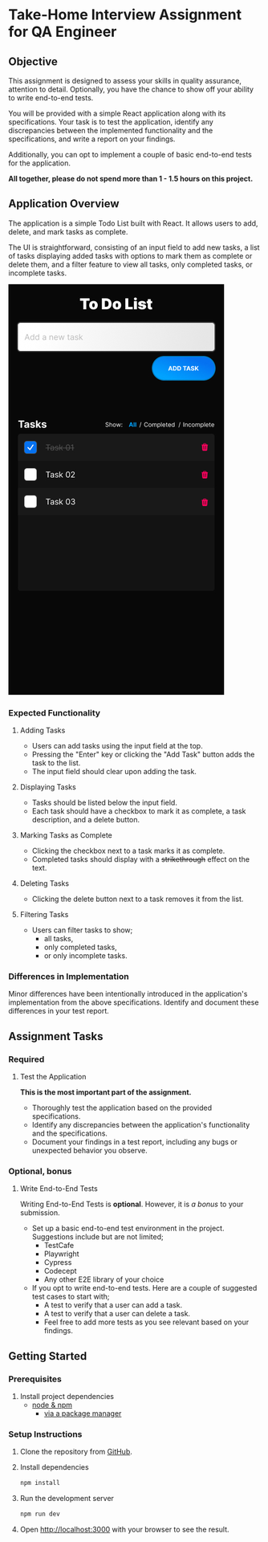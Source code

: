 # Take-Home Interview Assignment for QA Engineer

## Objective

This assignment is designed to assess your skills in quality assurance, attention to detail. Optionally, you have the chance to show off your ability to write end-to-end tests.

You will be provided with a simple React application along with its specifications. Your task is to test the application, identify any discrepancies between the implemented functionality and the specifications, and write a report on your findings.

Additionally, you can opt to implement a couple of basic end-to-end tests for the application.

**All together, please do not spend more than 1 - 1.5 hours on this project.**

## Application Overview

The application is a simple Todo List built with React. It allows users to add, delete, and mark tasks as complete.

The UI is straightforward, consisting of an input field to add new tasks, a list of tasks displaying added tasks with options to mark them as complete or delete them, and a filter feature to view all tasks, only completed tasks, or incomplete tasks.

![Design Comp](./resources/design-comp.jpg)

### Expected Functionality

1. Adding Tasks
    * Users can add tasks using the input field at the top.
    * Pressing the "Enter" key or clicking the "Add Task" button adds the task to the list.
    * The input field should clear upon adding the task.

2. Displaying Tasks
    * Tasks should be listed below the input field.
    * Each task should have a checkbox to mark it as complete, a task description, and a delete button.

3. Marking Tasks as Complete
    * Clicking the checkbox next to a task marks it as complete.
    * Completed tasks should display with a ~~strikethrough~~ effect on the text.

4. Deleting Tasks
    * Clicking the delete button next to a task removes it from the list.

5. Filtering Tasks
    * Users can filter tasks to show;
      * all tasks,
      * only completed tasks,
      * or only incomplete tasks.

### Differences in Implementation

Minor differences have been intentionally introduced in the application's implementation from the above specifications. Identify and document these differences in your test report.

## Assignment Tasks

### Required

1. Test the Application

    **This is the most important part of the assignment.**

    * Thoroughly test the application based on the provided specifications.
    * Identify any discrepancies between the application's functionality and the specifications.
    * Document your findings in a test report, including any bugs or unexpected behavior you observe.

### Optional, bonus

1. Write End-to-End Tests

    Writing End-to-End Tests is **optional**. However, it is _a bonus_ to your submission.

    * Set up a basic end-to-end test environment in the project. Suggestions include but are not limited;
        * TestCafe
        * Playwright
        * Cypress
        * Codecept
        * Any other E2E library of your choice
    * If you opt to write end-to-end tests. Here are a couple of suggested test cases to start with;
        * A test to verify that a user can add a task.
        * A test to verify that a user can delete a task.
        * Feel free to add more tests as you see relevant based on your findings.

## Getting Started

### Prerequisites

1. Install project dependencies
    * [node & npm](https://nodejs.org/en)
        * [via a package manager](https://nodejs.org/en/download/package-manager)

### Setup Instructions

1. Clone the repository from [GitHub](https://github.com/scarf-sh/qa-eng-take-home).
2. Install dependencies

    ```bash
    npm install
    ```

3. Run the development server

    ```bash
    npm run dev
    ```

4. Open [http://localhost:3000](http://localhost:3000) with your browser to see the result.
